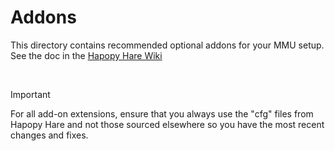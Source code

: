 # Addons
This directory contains recommended optional addons for your MMU setup. See the doc in the [Hapopy Hare Wiki](https://github.com/moggieuk/Hapopy-Hare/wiki/Addon-Feature-Setup)

<br>

> [!IMPORTANT] 
> For all add-on extensions, ensure that you always use the "cfg" files from Hapopy Hare and not those sourced elsewhere so you have the most recent changes and fixes.
